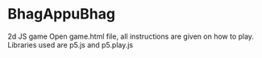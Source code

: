 # BhagAppuBhag
2d JS game
Open game.html file, all instructions are given on how to play.
Libraries used are p5.js and p5.play.js
